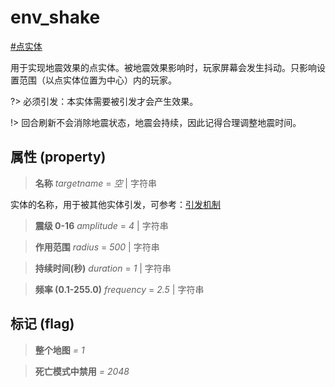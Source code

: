 # env_shake
[#点实体](wiki/point_entity)

用于实现地震效果的点实体。被地震效果影响时，玩家屏幕会发生抖动。只影响设置范围（以点实体位置为中心）内的玩家。

?> 必须引发：本实体需要被引发才会产生效果。

!> 回合刷新不会消除地震状态，地震会持续，因此记得合理调整地震时间。

## 属性 (property)
> **名称** *targetname* = *空* | 字符串

实体的名称，用于被其他实体引发，可参考：[引发机制](wiki/trigger)

> **震级 0-16** *amplitude* = *4* | 字符串

> **作用范围** *radius* = *500* | 字符串

> **持续时间(秒)** *duration* = *1* | 字符串

> **频率 (0.1-255.0)** *frequency* = *2.5* | 字符串

## 标记 (flag)
> **整个地图** *= 1*

> **死亡模式中禁用** *= 2048*

